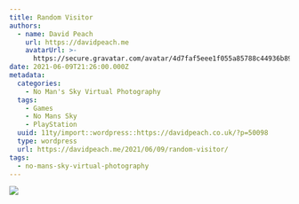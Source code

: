 ```yaml
---
title: Random Visitor
authors:
  - name: David Peach
    url: https://davidpeach.me
    avatarUrl: >-
      https://secure.gravatar.com/avatar/4d7faf5eee1f055a85788c44936b8995eaab6dfb004e7854ec747ccb272e91ee?s=96&d=mm&r=g
date: 2021-06-09T21:26:00.000Z
metadata:
  categories:
    - No Man's Sky Virtual Photography
  tags:
    - Games
    - No Mans Sky
    - PlayStation
  uuid: 11ty/import::wordpress::https://davidpeach.co.uk/?p=50098
  type: wordpress
  url: https://davidpeach.me/2021/06/09/random-visitor/
tags:
  - no-mans-sky-virtual-photography
---
```

[![](/assets/Had-a-random-visitor-tonight-2-UmpqVIiW03xj.jpg)](/assets/Had-a-random-visitor-tonight-2-UmpqVIiW03xj.jpg)